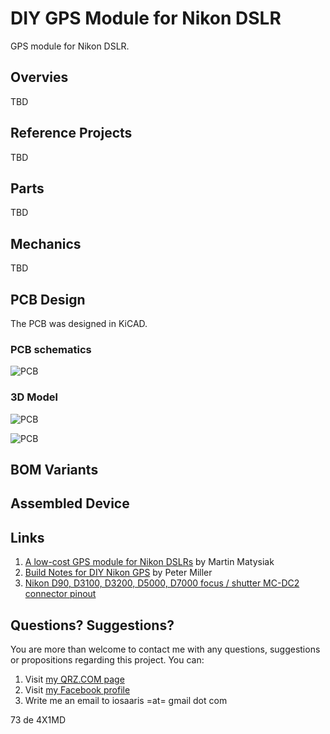 # DIY GPS Module for Nikon DSLR
GPS module for Nikon DSLR.

## Overvies

TBD

## Reference Projects

TBD

## Parts

TBD

## Mechanics

TBD

## PCB Design

The PCB was designed in KiCAD.

### PCB schematics

![PCB](../images/schematic.png)

### 3D Model

![PCB](../images/3d_model_1.png)

![PCB](../images/3d_model_2.png)

## BOM Variants


## Assembled Device




## Links

1. [A low-cost GPS module for Nikon DSLRs](https://github.com/marmat/nikon-gp1-diy) by Martin Matysiak
2. [Build Notes for DIY Nikon GPS](http://www.petermillerphoto.com/nikongps/nikongps2.html) by Peter Miller
3. [Nikon D90, D3100, D3200, D5000, D7000 focus / shutter MC-DC2 connector pinout](http://pinoutguide.com/DigitalCameras/nikon_d90_pinout.shtml)

## Questions? Suggestions?
You are more than welcome to contact me with any questions, suggestions or propositions regarding this project. You can:

1. Visit [my QRZ.COM page](https://www.qrz.com/db/4X5DM)
2. Visit [my Facebook profile](https://www.facebook.com/Dima.Meln)
3. Write me an email to iosaaris =at= gmail dot com

73 de 4X1MD
